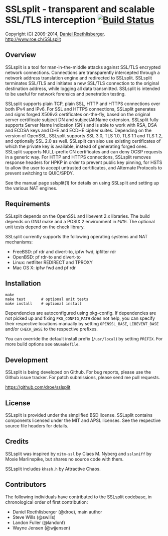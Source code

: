 # SSLsplit - transparent and scalable SSL/TLS interception [![Build Status](https://travis-ci.org/droe/sslsplit.svg?branch=master)](https://travis-ci.org/droe/sslsplit)
Copyright (C) 2009-2014, [Daniel Roethlisberger](//daniel.roe.ch/).  
http://www.roe.ch/SSLsplit


## Overview

SSLsplit is a tool for man-in-the-middle attacks against SSL/TLS encrypted
network connections.  Connections are transparently intercepted through a
network address translation engine and redirected to SSLsplit.  SSLsplit
terminates SSL/TLS and initiates a new SSL/TLS connection to the original
destination address, while logging all data transmitted.  SSLsplit is intended
to be useful for network forensics and penetration testing.

SSLsplit supports plain TCP, plain SSL, HTTP and HTTPS connections over both
IPv4 and IPv6.  For SSL and HTTPS connections, SSLsplit generates and signs
forged X509v3 certificates on-the-fly, based on the original server certificate
subject DN and subjectAltName extension.  SSLsplit fully supports Server Name
Indication (SNI) and is able to work with RSA, DSA and ECDSA keys and DHE and
ECDHE cipher suites.  Depending on the version of OpenSSL, SSLsplit supports
SSL 3.0, TLS 1.0, TLS 1.1 and TLS 1.2, and optionally SSL 2.0 as well.
SSLsplit can also use existing certificates of which the private key is
available, instead of generating forged ones.  SSLsplit supports NULL-prefix CN
certificates and can deny OCSP requests in a generic way.  For HTTP and HTTPS
connections, SSLsplit removes response headers for HPKP in order to prevent
public key pinning, for HSTS to allow the user to accept untrusted
certificates, and Alternate Protocols to prevent switching to QUIC/SPDY.

See the manual page sslsplit(1) for details on using SSLsplit and setting up
the various NAT engines.


## Requirements

SSLsplit depends on the OpenSSL and libevent 2.x libraries.
The build depends on GNU make and a POSIX.2 environment in `PATH`.
The optional unit tests depend on the check library.

SSLsplit currently supports the following operating systems and NAT mechanisms:

-   FreeBSD: pf rdr and divert-to, ipfw fwd, ipfilter rdr
-   OpenBSD: pf rdr-to and divert-to
-   Linux: netfilter REDIRECT and TPROXY
-   Mac OS X: ipfw fwd and pf rdr


## Installation

    make
    make test       # optional unit tests
    make install    # optional install

Dependencies are autoconfigured using pkg-config.  If dependencies are not
picked up and fixing `PKG_CONFIG_PATH` does not help, you can specify their
respective locations manually by setting `OPENSSL_BASE`, `LIBEVENT_BASE` and/or
`CHECK_BASE` to the respective prefixes.

You can override the default install prefix (`/usr/local`) by setting `PREFIX`.
For more build options see `GNUmakefile`.


## Development

SSLsplit is being developed on Github.  For bug reports, please use the Github
issue tracker.  For patch submissions, please send me pull requests.

https://github.com/droe/sslsplit


## License

SSLsplit is provided under the simplified BSD license.
SSLsplit contains components licensed under the MIT and APSL licenses.
See the respective source file headers for details.


## Credits

SSLsplit was inspired by `mitm-ssl` by Claes M. Nyberg and `sslsniff` by Moxie
Marlinspike, but shares no source code with them.

SSLsplit includes `khash.h` by Attractive Chaos.


## Contributors

The following individuals have contributed to the SSLsplit codebase, in
chronological order of first contribution:

-   Daniel Roethlisberger (@droe), main author
-   Steve Wills (@swills)
-   Landon Fuller (@landonf)
-   Wayne Jensen (@wjjensen)



